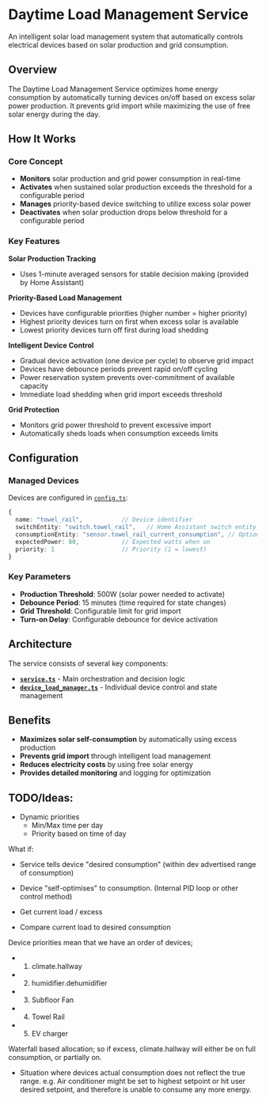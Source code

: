 # Daytime Load Management Service

An intelligent solar load management system that automatically controls electrical devices based on solar production and grid consumption.

## Overview

The Daytime Load Management Service optimizes home energy consumption by automatically turning devices on/off based on excess solar power production. It prevents grid import while maximizing the use of free solar energy during the day.

## How It Works

### Core Concept
- **Monitors** solar production and grid power consumption in real-time
- **Activates** when sustained solar production exceeds the threshold for a configurable period
- **Manages** priority-based device switching to utilize excess solar power
- **Deactivates** when solar production drops below threshold for a configurable period

### Key Features

**Solar Production Tracking**
- Uses 1-minute averaged sensors for stable decision making (provided by Home Assistant)

**Priority-Based Load Management**
- Devices have configurable priorities (higher number = higher priority)
- Highest priority devices turn on first when excess solar is available
- Lowest priority devices turn off first during load shedding

**Intelligent Device Control**
- Gradual device activation (one device per cycle) to observe grid impact
- Devices have debounce periods prevent rapid on/off cycling
- Power reservation system prevents over-commitment of available capacity
- Immediate load shedding when grid import exceeds threshold

**Grid Protection**
- Monitors grid power threshold to prevent excessive import
- Automatically sheds loads when consumption exceeds limits

## Configuration

### Managed Devices
Devices are configured in [`config.ts`](file:///Users/nickw/repos/home/home-assistant/martin-pl/digitalalchemy/src/services/daytime-load/config.ts):

```typescript
{
  name: "towel_rail",           // Device identifier
  switchEntity: "switch.towel_rail",   // Home Assistant switch entity
  consumptionEntity: "sensor.towel_rail_current_consumption", // Optional power monitoring
  expectedPower: 80,            // Expected watts when on
  priority: 1                   // Priority (1 = lowest)
}
```

### Key Parameters
- **Production Threshold**: 500W (solar power needed to activate)
- **Debounce Period**: 15 minutes (time required for state changes)
- **Grid Threshold**: Configurable limit for grid import
- **Turn-on Delay**: Configurable debounce for device activation

## Architecture

The service consists of several key components:

- **[`service.ts`](./service.ts)** - Main orchestration and decision logic
- **[`device_load_manager.ts`](./device_load_manager.ts)** - Individual device control and state management

## Benefits

- **Maximizes solar self-consumption** by automatically using excess production
- **Prevents grid import** through intelligent load management
- **Reduces electricity costs** by using free solar energy
- **Provides detailed monitoring** and logging for optimization


## TODO/Ideas:

* Dynamic priorities
    * Min/Max time per day
    * Priority based on time of day


What if:

- Service tells device "desired consumption" (within dev advertised range of consumption)
- Device "self-optimises" to consumption. (Internal PID loop or other control method)

- Get current load / excess
- Compare current load to desired consumption


Device priorities mean that we have an order of devices;

- 1. climate.hallway 
- 2. humidifier.dehumidifier
- 3. Subfloor Fan
- 4. Towel Rail
- 5. EV charger


Waterfall based allocation; so if excess, climate.hallway will either be on full consumption, or partially on.

- Situation where devices actual consumption does not reflect the true range. e.g. Air conditioner might be set to highest setpoint or hit user desired setpoint, and therefore is unable to consume any more energy.